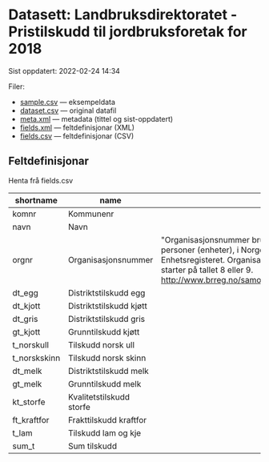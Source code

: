 # Datasett:     Landbruksdirektoratet - Pristilskudd til jordbruksforetak for 2018
 Sist oppdatert: 2022-02-24 14:34

 Filer:
 - [sample.csv](sample.csv) — eksempeldata
 - [dataset.csv](dataset.csv) — original datafil
 - [meta.xml](meta.xml) — metadata (tittel og sist-oppdatert)
 - [fields.xml](fields.xml) — feltdefinisjonar (XML)
 - [fields.csv](fields.csv) — feltdefinisjonar (CSV)


## Feltdefinisjonar
Henta frå fields.csv

| shortname | name | content |
| --- | --- | --- |
| komnr | Kommunenr |  |
| navn | Navn |  |
| orgnr | Organisasjonsnummer | "Organisasjonsnummer brukes for å identifisere juridiske personer (enheter), i Norge, og tildeles ved registrering i Enhetsregisteret. Organisasjonsnummeret består av ni siffer og starter på tallet 8 eller 9. http://www.brreg.no/samordning/organisasjonsnummeret.html" |
| dt_egg | Distriktstilskudd egg |  |
| dt_kjott | Distriktstilskudd kjøtt |  |
| dt_gris | Distriktstilskudd gris |  |
| gt_kjott | Grunntilskudd kjøtt |  |
| t_norskull | Tilskudd norsk ull |  |
| t_norskskinn | Tilskudd norsk skinn |  |
| dt_melk | Distriktstilskudd melk |  |
| gt_melk | Grunntilskudd melk |  |
| kt_storfe | Kvalitetstilskudd storfe |  |
| ft_kraftfor | Frakttilskudd kraftfor |  |
| t_lam | Tilskudd lam og kje |  |
| sum_t | Sum tilskudd |  |
